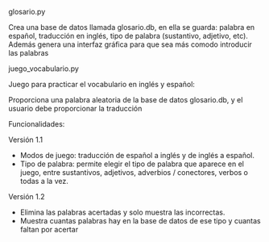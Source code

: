 glosario.py

Crea una base de datos llamada glosario.db, en ella se guarda: palabra en español, traducción en inglés, tipo de palabra (sustantivo, adjetivo, etc). Además genera una interfaz gráfica para que sea más comodo introducir las palabras

juego_vocabulario.py

Juego para practicar el vocabulario en inglés y español:

Proporciona una palabra aleatoria de la base de datos glosario.db, y el usuario debe proporcionar la traducción

Funcionalidades:

Versión 1.1
- Modos de juego: traducción de español a inglés y de inglés a español.
- Tipo de palabra: permite elegir el tipo de palabra que aparece en el juego, entre sustantivos, adjetivos, adverbios / conectores, verbos o todas a la vez.

Versión 1.2
- Elimina las palabras acertadas y solo muestra las incorrectas.
- Muestra cuantas palabras hay en la base de datos de ese tipo y cuantas faltan por acertar
